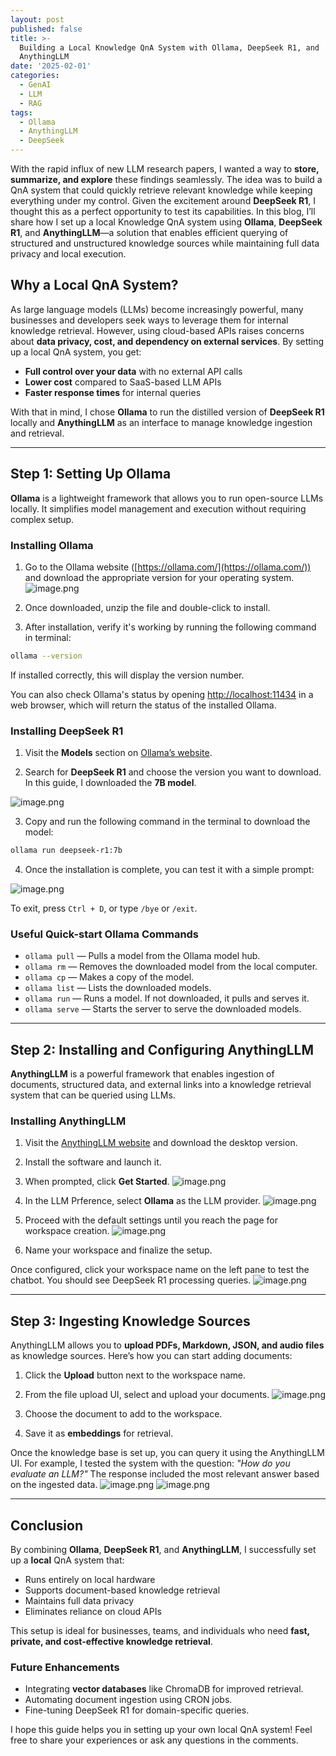 ```yaml
---
layout: post
published: false
title: >-
  Building a Local Knowledge QnA System with Ollama, DeepSeek R1, and
  AnythingLLM
date: '2025-02-01'
categories:
  - GenAI
  - LLM
  - RAG
tags:
  - Ollama
  - AnythingLLM
  - DeepSeek
---
```

With the rapid influx of new LLM research papers, I wanted a way to **store, summarize, and explore** these findings seamlessly. The idea was to build a QnA system that could quickly retrieve relevant knowledge while keeping everything under my control. Given the excitement around **DeepSeek R1**, I thought this as a perfect opportunity to test its capabilities. In this blog, I’ll share how I set up a local Knowledge QnA system using **Ollama**, **DeepSeek R1**, and **AnythingLLM**—a solution that enables efficient querying of structured and unstructured knowledge sources while maintaining full data privacy and local execution. 
<!--more-->

## Why a Local QnA System?

As large language models (LLMs) become increasingly powerful, many businesses and developers seek ways to leverage them for internal knowledge retrieval. However, using cloud-based APIs raises concerns about **data privacy, cost, and dependency on external services**. By setting up a local QnA system, you get:

- **Full control over your data** with no external API calls
- **Lower cost** compared to SaaS-based LLM APIs
- **Faster response times** for internal queries

With that in mind, I chose **Ollama** to run the distilled version of **DeepSeek R1** locally and **AnythingLLM** as an interface to manage knowledge ingestion and retrieval.

---

## Step 1: Setting Up Ollama

**Ollama** is a lightweight framework that allows you to run open-source LLMs locally. It simplifies model management and execution without requiring complex setup. 

### Installing Ollama

1. Go to the Ollama website ([https://ollama.com/](https://ollama.com/)) and download the appropriate version for your operating system.
![image.png]({{site.baseurl}}/img/post/ollama_01.png)

2. Once downloaded, unzip the file and double-click to install.

3. After installation, verify it's working by running the following command in terminal:

```sh
ollama --version
```

If installed correctly, this will display the version number.

You can also check Ollama's status by opening [http://localhost:11434](http://localhost:11434) in a web browser, which will return the status of the installed Ollama.


### Installing DeepSeek R1

1. Visit the **Models** section on [Ollama’s website](https://ollama.com/).

2. Search for **DeepSeek R1** and choose the version you want to download. In this guide, I downloaded the **7B model**.

![image.png]({{site.baseurl}}/img/post/ollama_02.png)

3. Copy and run the following command in the terminal to download the model:

```sh
ollama run deepseek-r1:7b
```

4. Once the installation is complete, you can test it with a simple prompt:

![image.png]({{site.baseurl}}/img/post/ollama_03.png)

To exit, press `Ctrl + D`, or type `/bye` or `/exit`.

### Useful Quick-start Ollama Commands

- `ollama pull` — Pulls a model from the Ollama model hub.
- `ollama rm` — Removes the downloaded model from the local computer.
- `ollama cp` — Makes a copy of the model.
- `ollama list` — Lists the downloaded models.
- `ollama run` — Runs a model. If not downloaded, it pulls and serves it.
- `ollama serve` — Starts the server to serve the downloaded models.

---

## Step 2: Installing and Configuring AnythingLLM

**AnythingLLM** is a powerful framework that enables ingestion of documents, structured data, and external links into a knowledge retrieval system that can be queried using LLMs.

### Installing AnythingLLM

1. Visit the [AnythingLLM website](https://anythingllm.com/) and download the desktop version.

2. Install the software and launch it.

3. When prompted, click **Get Started**.
![image.png]({{site.baseurl}}/img/post/ollama_04.png)

4. In the LLM Prference, select **Ollama** as the LLM provider.
![image.png]({{site.baseurl}}/img/post/ollama_05.png)

5. Proceed with the default settings until you reach the page for workspace creation.
![image.png]({{site.baseurl}}/img/post/ollama_06.png)

6. Name your workspace and finalize the setup.

Once configured, click your workspace name on the left pane to test the chatbot. You should see DeepSeek R1 processing queries.
![image.png]({{site.baseurl}}/img/post/ollama_07.png)

---

## Step 3: Ingesting Knowledge Sources

AnythingLLM allows you to **upload PDFs, Markdown, JSON, and audio files** as knowledge sources. Here’s how you can start adding documents:

1. Click the **Upload** button next to the workspace name.

2. From the file upload UI, select and upload your documents.
![image.png]({{site.baseurl}}/img/post/ollama_08.png)

3. Choose the document to add to the workspace.

4. Save it as **embeddings** for retrieval.

Once the knowledge base is set up, you can query it using the AnythingLLM UI. For example, I tested the system with the question: *"How do you evaluate an LLM?"* 
The response included the most relevant answer based on the ingested data.
![image.png]({{site.baseurl}}/img/post/ollama_09.png)
![image.png]({{site.baseurl}}/img/post/ollama_10.png)

---

## Conclusion

By combining **Ollama**, **DeepSeek R1**, and **AnythingLLM**, I successfully set up a **local** QnA system that:

- Runs entirely on local hardware  
- Supports document-based knowledge retrieval  
- Maintains full data privacy  
- Eliminates reliance on cloud APIs


This setup is ideal for businesses, teams, and individuals who need **fast, private, and cost-effective knowledge retrieval**.

### Future Enhancements

- Integrating **vector databases** like ChromaDB for improved retrieval.
- Automating document ingestion using CRON jobs.
- Fine-tuning DeepSeek R1 for domain-specific queries.

I hope this guide helps you in setting up your own local QnA system! Feel free to share your experiences or ask any questions in the comments. 

